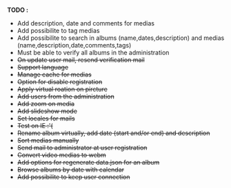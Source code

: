 **TODO :**
* Add description, date and comments for medias
* Add possibilite to tag medias
* Add possibilite to search in albums (name,dates,description) and medias (name,description,date,comments,tags)
* Must be able to verify all albums in the administration 
* ~~On update user mail, resend verification mail~~
* ~~Support language~~
* ~~Manage cache for medias~~
* ~~Option for disable registration~~
* ~~Apply virtual roation on pircture~~
* ~~Add users from the administration~~
* ~~Add zoom on media~~
* ~~Add slideshow mode~~
* ~~Set locales for mails~~
* ~~Test on IE :'(~~
* ~~Rename album virtually, add date (start and/or end) and description~~
* ~~Sort medias manually~~
* ~~Send mail to administrator at user registration~~
* ~~Convert video medias to webm~~
* ~~Add options for regenerate data.json for an album~~
* ~~Browse albums by date with calendar~~
* ~~Add possibilite to keep user connection~~
